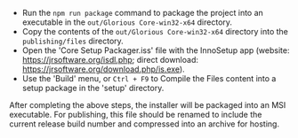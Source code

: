 - Run the `npm run package` command to package the project into an executable in the `out/Glorious Core-win32-x64` directory.
- Copy the contents of the `out/Glorious Core-win32-x64` directory into the `publishing/files` directory.
- Open the 'Core Setup Packager.iss' file with the InnoSetup app (website: https://jrsoftware.org/isdl.php; direct download: https://jrsoftware.org/download.php/is.exe).
- Use the 'Build' menu, or `Ctrl + F9` to Compile the Files content into a setup package in the 'setup' directory.

After completing the above steps, the installer will be packaged into an MSI executable. For publishing, this file should be renamed to include the current release build number and compressed into an archive for hosting.